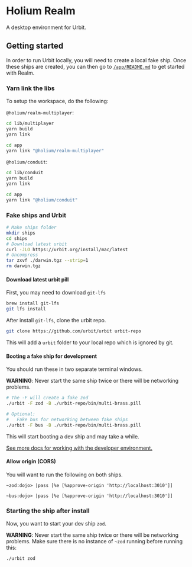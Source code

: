 # Holium Realm

A desktop environment for Urbit.

## Getting started

In order to run Urbit locally, you will need to create a local fake ship. Once these ships are
created, you can then go to [`/app/README.md`](/app/README.md) to get started with Realm.

### Yarn link the libs

To setup the workspace, do the following:

`@holium/realm-multiplayer`:

```zsh
cd lib/multiplayer
yarn build
yarn link

cd app
yarn link "@holium/realm-multiplayer"
```

`@holium/conduit`:

```zsh
cd lib/conduit
yarn build
yarn link

cd app
yarn link "@holium/conduit"
```

### Fake ships and Urbit

```zsh
# Make ships folder
mkdir ships
cd ships
# Download latest urbit
curl -JLO https://urbit.org/install/mac/latest
# Uncompress
tar zxvf ./darwin.tgz --strip=1
rm darwin.tgz
```

#### Download latest urbit pill

First, you may need to download `git-lfs`

```zsh
brew install git-lfs
git lfs install
```

After install `git-lfs`, clone the urbit repo.

```zsh
git clone https://github.com/urbit/urbit urbit-repo
```

This will add a `urbit` folder to your local repo which is ignored by git.

#### Booting a fake ship for development

You should run these in two separate terminal windows.

**WARNING**: Never start the same ship twice or there will be networking problems.

```zsh
# The -F will create a fake zod
./urbit -F zod -B ./urbit-repo/bin/multi-brass.pill

# Optional:
#   Fake bus for networking between fake ships
./urbit -F bus -B ./urbit-repo/bin/multi-brass.pill
```

This will start booting a dev ship and may take a while.

[See more docs for working with the developer environment.](https://urbit.org/docs/development/environment)

#### Allow origin (CORS)

You will want to run the following on both ships.

```hoon
~zod:dojo> |pass [%e [%approve-origin 'http://localhost:3010']]
```

```hoon
~bus:dojo> |pass [%e [%approve-origin 'http://localhost:3010']]
```

### Starting the ship after install

Now, you want to start your dev ship `zod`.

**WARNING**: Never start the same ship twice or there will be networking problems. Make sure there is no instance of `~zod` running before running this:

```zsh
./urbit zod
```
